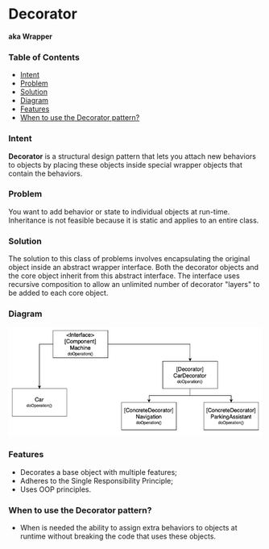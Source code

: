 # Decorator
**aka Wrapper**

### Table of Contents

* [Intent](#intent)
* [Problem](#problem)
* [Solution](#solution)
* [Diagram](#diagram)
* [Features](#features)
* [When to use the Decorator pattern?](#when-to-use-the-decorator-pattern)

### Intent

**Decorator** is a structural design pattern that lets you attach new behaviors to objects by placing these objects inside special wrapper objects that contain the behaviors.

### Problem

You want to add behavior or state to individual objects at run-time. Inheritance is not feasible because it is static and applies to an entire class.

### Solution

The solution to this class of problems involves encapsulating the original object inside an abstract wrapper interface. Both the decorator objects and the core object inherit from this abstract interface. The interface uses recursive composition to allow an unlimited number of decorator "layers" to be added to each core object.

### Diagram

![](../../../../resources/images/decorator2.png)

### Features

- Decorates a base object with multiple features;
- Adheres to the Single Responsibility Principle;
- Uses OOP principles.


### When to use the Decorator pattern?

- When is needed the ability to assign extra behaviors to objects at runtime without breaking the code that uses these objects.
